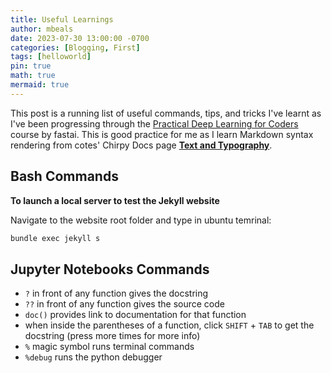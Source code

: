 ```yaml
---
title: Useful Learnings
author: mbeals
date: 2023-07-30 13:00:00 -0700
categories: [Blogging, First]
tags: [helloworld]
pin: true
math: true
mermaid: true
---
```


This post is a running list of useful commands, tips, and tricks I've learnt as I've been progressing through the [Practical Deep Learning for Coders](https://course.fast.ai/) course by fastai. This is good practice for me as I learn Markdown syntax rendering from cotes' Chirpy Docs page [**Text and Typography**](https://chirpy.cotes.page/posts/text-and-typography/).

## Bash Commands

**To launch a local server to test the Jekyll website** 

Navigate to the website root folder and type in ubuntu temrinal:
```bash
bundle exec jekyll s
```

## Jupyter Notebooks Commands

- `?` in front of any function gives the docstring
- `??` in front of any function gives the source code
- `doc()` provides link to documentation for that function
- when inside the parentheses of a function, click `SHIFT` + `TAB` to get the docstring (press more times for more info)
- `%` magic symbol runs terminal commands
- `%debug` runs the python debugger

